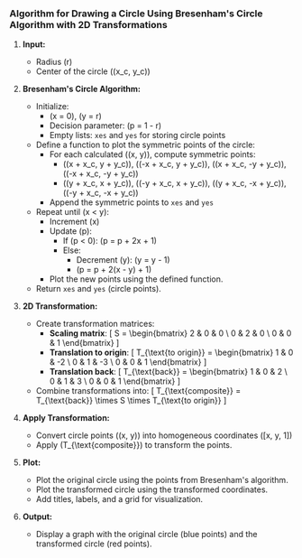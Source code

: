 ### Algorithm for Drawing a Circle Using Bresenham's Circle Algorithm with 2D Transformations

1. **Input:**
   - Radius \(r\)
   - Center of the circle \((x_c, y_c)\)

2. **Bresenham's Circle Algorithm:**
   - Initialize:
     - \(x = 0\), \(y = r\)
     - Decision parameter: \(p = 1 - r\)
     - Empty lists: `xes` and `yes` for storing circle points
   - Define a function to plot the symmetric points of the circle:
     - For each calculated \((x, y)\), compute symmetric points:
       - \((x + x_c, y + y_c)\), \((-x + x_c, y + y_c)\), \((x + x_c, -y + y_c)\), \((-x + x_c, -y + y_c)\)
       - \((y + x_c, x + y_c)\), \((-y + x_c, x + y_c)\), \((y + x_c, -x + y_c)\), \((-y + x_c, -x + y_c)\)
     - Append the symmetric points to `xes` and `yes`
   - Repeat until \(x < y\):
     - Increment \(x\)
     - Update \(p\):
       - If \(p < 0\): \(p = p + 2x + 1\)
       - Else:
         - Decrement \(y\): \(y = y - 1\)
         - \(p = p + 2(x - y) + 1\)
     - Plot the new points using the defined function.
   - Return `xes` and `yes` (circle points).

3. **2D Transformation:**
   - Create transformation matrices:
     - **Scaling matrix**:
       \[
       S = \begin{bmatrix} 
       2 & 0 & 0 \\ 
       0 & 2 & 0 \\ 
       0 & 0 & 1 
       \end{bmatrix}
       \]
     - **Translation to origin**:
       \[
       T_{\text{to origin}} = \begin{bmatrix} 
       1 & 0 & -2 \\ 
       0 & 1 & -3 \\ 
       0 & 0 & 1 
       \end{bmatrix}
       \]
     - **Translation back**:
       \[
       T_{\text{back}} = \begin{bmatrix} 
       1 & 0 & 2 \\ 
       0 & 1 & 3 \\ 
       0 & 0 & 1 
       \end{bmatrix}
       \]
   - Combine transformations into:
     \[
     T_{\text{composite}} = T_{\text{back}} \times S \times T_{\text{to origin}}
     \]

4. **Apply Transformation:**
   - Convert circle points \((x, y)\) into homogeneous coordinates \([x, y, 1]\)
   - Apply \(T_{\text{composite}}\) to transform the points.

5. **Plot:**
   - Plot the original circle using the points from Bresenham's algorithm.
   - Plot the transformed circle using the transformed coordinates.
   - Add titles, labels, and a grid for visualization.

6. **Output:**
   - Display a graph with the original circle (blue points) and the transformed circle (red points).
